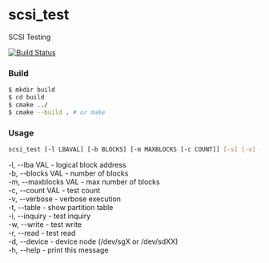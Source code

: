 # scsi_test

SCSI Testing 

[![Build Status](https://travis-ci.org/nttlman23/scsi_test.svg?branch=main)](https://travis-ci.org/nttlman23/scsi_test)

### Build
```bash
$ mkdir build
$ cd build
$ cmake ../
$ cmake --build . # or make
```

### Usage
```bash
scsi_test [-l LBAVAL] [-b BLOCKS] [-m MAXBLOCKS [-c COUNT]] [-s] [-v] -d DEVICE 
```
  -l, --lba VAL - logical block address  
  -b, --blocks VAL - number of blocks  
  -m, --maxblocks VAL - max number of blocks  
  -c, --count VAL - test count  
  -v, --verbose - verbose execution  
  -t, --table - show partition table  
  -i, --inquiry - test inquiry  
  -w, --write - test write  
  -r, --read - test read  
  -d, --device - device node (/dev/sgX or /dev/sdXX)  
  -h, --help - print this message  

